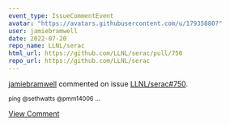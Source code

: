 ```yaml
---
event_type: IssueCommentEvent
avatar: "https://avatars.githubusercontent.com/u/17935880?"
user: jamiebramwell
date: 2022-07-20
repo_name: LLNL/serac
html_url: https://github.com/LLNL/serac/pull/750
repo_url: https://github.com/LLNL/serac
---
```


<a href='https://github.com/jamiebramwell' target='_blank'>jamiebramwell</a> commented on issue <a href='https://github.com/LLNL/serac/pull/750' target='_blank'>LLNL/serac#750</a>.

<small>ping @sethwatts @pmm14006 ...</small>

<a href='https://github.com/LLNL/serac/pull/750' target='_blank'>View Comment</a>